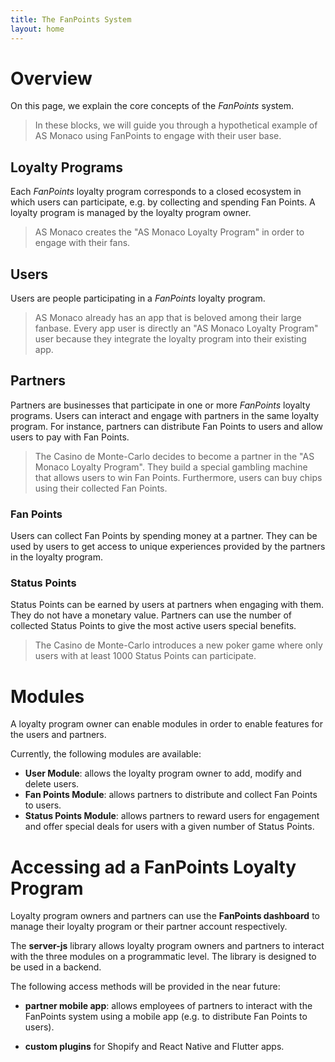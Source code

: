 ```yaml
---
title: The FanPoints System
layout: home
---
```


# Overview

On this page, we explain the core concepts of the *FanPoints* system.


> In these blocks, we will guide you through a hypothetical example of AS Monaco using FanPoints to engage with their user base.

## Loyalty Programs

Each *FanPoints* loyalty program corresponds to a closed ecosystem in which users can participate, e.g. by collecting and spending Fan Points. A loyalty program is managed by the loyalty program owner.


> AS Monaco creates the "AS Monaco Loyalty Program" in order to engage with their fans.

## Users

Users are people participating in a *FanPoints* loyalty program.


> AS Monaco already has an app that is beloved among their large fanbase. Every app user is directly an "AS Monaco Loyalty Program" user because they integrate the loyalty program into their existing app.

## Partners

Partners are businesses that participate in one or more *FanPoints* loyalty programs. Users can interact and engage with partners in the same loyalty program. For instance, partners can distribute Fan Points to users and allow users to pay with Fan Points.


> The Casino de Monte-Carlo decides to become a partner in the "AS Monaco Loyalty Program". They build a special gambling machine that allows users to win Fan Points. Furthermore, users can buy chips using their collected Fan Points.

### Fan Points

Users can collect Fan Points by spending money at a partner. They can be used by users to get access to unique experiences provided by the partners in the loyalty program.

### Status Points

Status Points can be earned by users at partners when engaging with them. They do not have a monetary value. Partners can use the number of collected Status Points to give the most active users special benefits.

> The Casino de Monte-Carlo introduces a new poker game where only users with at least 1000 Status Points can participate.

# Modules

A loyalty program owner can enable modules in order to enable features for the users and partners.

Currently, the following modules are available:

- **User Module**: allows the loyalty program owner to add, modify and delete users.
- **Fan Points Module**: allows partners to distribute and collect Fan Points to users.
- **Status Points Module**: allows partners to reward users for engagement and offer special deals for users with a given number of Status Points.

# Accessing ad a FanPoints Loyalty Program

Loyalty program owners and partners can use the **FanPoints dashboard** to manage their loyalty program or their partner account respectively.

The **server-js** library allows loyalty program owners and partners to interact with the three modules on a programmatic level. The library is designed to be used in a backend.

The following access methods will be provided in the near future:

- **partner mobile app**: allows employees of partners to interact with the FanPoints system using a mobile app (e.g. to distribute Fan Points to users).

- **custom plugins** for Shopify and React Native and Flutter apps.